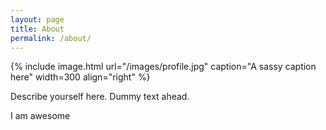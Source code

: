 ```yaml
---
layout: page
title: About
permalink: /about/
---
```


{% include image.html url="/images/profile.jpg" caption="A sassy caption here" width=300 align="right" %}

Describe yourself here. Dummy text ahead.

I am awesome
